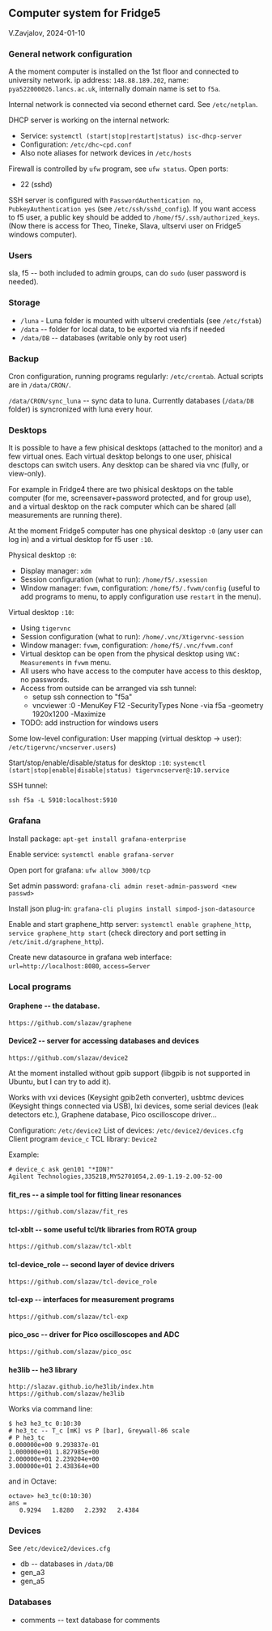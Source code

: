 ## Computer system for Fridge5

V.Zavjalov, 2024-01-10

### General network configuration

A the moment computer is installed on the 1st floor and connected to
university network. ip address: `148.88.189.202`, name:
`pya522000026.lancs.ac.uk`, internally domain name is set to `f5a`.

Internal network is connected via second ethernet card.
See `/etc/netplan`.

DHCP server is working on the internal network:
 - Service: `systemctl (start|stop|restart|status) isc-dhcp-server`
 - Configuration: `/etc/dhc~cpd.conf`
 - Also note aliases for network devices in `/etc/hosts`

Firewall is controlled by `ufw` program, see `ufw status`.
Open ports:
 - 22 (sshd)

SSH server is configured with `PasswordAuthentication no`,
`PubkeyAuthentication yes` (see `/etc/ssh/sshd_config`).
If you want access to f5 user, a public key should be added to
`/home/f5/.ssh/authorized_keys`.
(Now there is access for Theo, Tineke, Slava, ultservi user on Fridge5
windows computer).

### Users

sla, f5 -- both included to admin groups, can do `sudo` (user password is
needed).

### Storage

- `/luna` - Luna folder is mounted with ultservi credentials (see `/etc/fstab`)
- `/data` -- folder for local data, to be exported via nfs if needed
- `/data/DB` -- databases (writable only by root user)

### Backup

Cron configuration, running programs regularly: `/etc/crontab`.
Actual scripts are in `/data/CRON/`.

`/data/CRON/sync_luna` -- sync data to luna. Currently databases
(`/data/DB` folder) is syncronized with luna every hour.

### Desktops

It is possible to have a few phisical desktops (attached to the monitor)
and a few virtual ones. Each virtual desktop belongs to one user,
phisical desctops can switch users. Any desktop can be shared via vnc
(fully, or view-only).

For example in Fridge4 there are two phisical desktops on the table
computer (for me, screensaver+password protected, and for group use), and
a virtual desktop on the rack computer which can be shared (all
measurements are running there).

At the moment Fridge5 computer has one physical desktop `:0` (any user can log in)
and a virtual desktop for f5 user `:10`.

Physical desktop `:0`:
- Display manager: `xdm`
- Session configuration (what to run): `/home/f5/.xsession`
- Window manager: `fvwm`, configuration: `/home/f5/.fvwm/config`
 (useful to add programs to menu, to apply configuration use `restart` in the menu).

Virtual desktop `:10`:
- Using `tigervnc`
- Session configuration (what to run): `/home/.vnc/Xtigervnc-session`
- Window manager: `fvwm`, configuration: `/home/f5/.vnc/fvwm.conf`
- Virtual desktop can be open from the physical desktop using `VNC: Measurements` in `fvwm` menu.
- All users who have access to the computer have access to this desktop, no passwords.
- Access from outside can be arranged via ssh tunnel:
    - setup ssh connection to "f5a"
    - vncviewer :0 -MenuKey F12 -SecurityTypes None -via f5a -geometry 1920x1200 -Maximize
- TODO: add instruction for windows users

Some low-level configuration:
User mapping (virtual desktop -> user):
  `/etc/tigervnc/vncserver.users`)

Start/stop/enable/disable/status for desktop `:10`:
  `systemctl (start|stop|enable|disable|status) tigervncserver@:10.service`

SSH tunnel:

  `ssh f5a -L 5910:localhost:5910`

### Grafana

Install package: `apt-get install grafana-enterprise`

Enable service: `systemctl enable grafana-server`

Open port for grafana: `ufw allow 3000/tcp`

Set admin password: `grafana-cli admin reset-admin-password <new passwd>`

Install json plug-in: `grafana-cli plugins install simpod-json-datasource`

Enable and start graphene_http server: `systemctl enable graphene_http`,
`service graphene_http start`
(check directory and port setting in `/etc/init.d/graphene_http`).

Create new datasource in grafana web interface: `url=http://localhost:8080`,
`access=Server`


### Local programs

#### Graphene -- the database.
`https://github.com/slazav/graphene`

#### Device2 -- server for accessing databases and devices
`https://github.com/slazav/device2`

At the moment installed without gpib support (libgpib is not supported in
Ubuntu, but I can try to add it).

Works with vxi devices (Keysight gpib2eth converter), usbtmc devices
(Keysight things connected via USB), lxi devices, some serial devices
(leak detectors etc.), Graphene database, Pico oscilloscope driver...

Configuration: `/etc/device2`
List of devices: `/etc/device2/devices.cfg`
Client program `device_c`
TCL library: `Device2`

Example:
```
# device_c ask gen101 "*IDN?"
Agilent Technologies,33521B,MY52701054,2.09-1.19-2.00-52-00
```

#### fit_res -- a simple tool for fitting linear resonances
`https://github.com/slazav/fit_res`

#### tcl-xblt -- some useful tcl/tk libraries from ROTA group
`https://github.com/slazav/tcl-xblt`

#### tcl-device_role -- second layer of device drivers
`https://github.com/slazav/tcl-device_role`

#### tcl-exp -- interfaces for measurement programs
`https://github.com/slazav/tcl-exp`

#### pico_osc -- driver for Pico oscilloscopes and ADC
`https://github.com/slazav/pico_osc`

#### he3lib -- he3 library
`http://slazav.github.io/he3lib/index.htm`
`https://github.com/slazav/he3lib`

Works via command line:
```
$ he3 he3_tc 0:10:30
# he3_tc -- T_c [mK] vs P [bar], Greywall-86 scale
# P he3_tc
0.000000e+00 9.293837e-01
1.000000e+01 1.827985e+00
2.000000e+01 2.239204e+00
3.000000e+01 2.438364e+00
```

and in Octave:
```
octave> he3_tc(0:10:30) 
ans =
   0.9294   1.8280   2.2392   2.4384
```

### Devices
See `/etc/device2/devices.cfg`

* db -- databases in `/data/DB`
* gen_a3
* gen_a5

### Databases

* comments -- text database for comments


